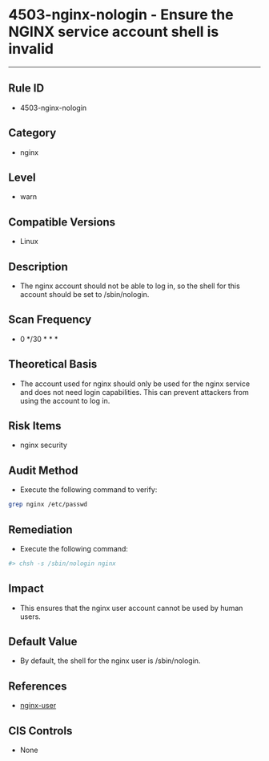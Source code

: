 # 4503-nginx-nologin - Ensure the NGINX service account shell is invalid

---

## Rule ID

- 4503-nginx-nologin


## Category

- nginx


## Level

- warn


## Compatible Versions

- Linux


## Description

- The nginx account should not be able to log in, so the shell for this account should be set to /sbin/nologin.


## Scan Frequency

- 0 */30 * * *


## Theoretical Basis

- The account used for nginx should only be used for the nginx service and does not need login capabilities. This can prevent attackers from using the account to log in.


## Risk Items

- nginx security


## Audit Method

- Execute the following command to verify:

```bash
grep nginx /etc/passwd
```


## Remediation

- Execute the following command:
```bash
#> chsh -s /sbin/nologin nginx
```


## Impact

- This ensures that the nginx user account cannot be used by human users.


## Default Value

- By default, the shell for the nginx user is /sbin/nologin.


## References

- [nginx-user](http://nginx.org/en/docs/ngx_core_module.html#user)


## CIS Controls

- None